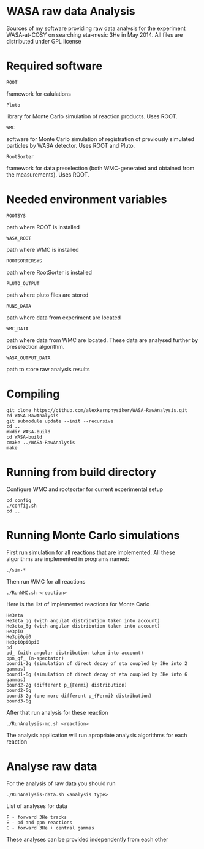 WASA raw data Analysis
======================
Sources of my software providing raw data analysis for the experiment WASA-at-COSY on searching eta-mesic 3He in May 2014.
All files are distributed under GPL license



Required software
=================
    ROOT
framework for calulations

    Pluto
library for Monte Carlo simulation of reaction products. Uses ROOT.

    WMC
software for Monte Carlo simulation of registration of previously simulated particles by WASA detector. Uses ROOT and Pluto.

    RootSorter
framework for data preselection (both WMC-generated and obtained from the measurements). Uses ROOT.


Needed environment variables
============================
    ROOTSYS
path where ROOT is installed

    WASA_ROOT
path where WMC is installed

    ROOTSORTERSYS
path where RootSorter is installed

    PLUTO_OUTPUT
path where pluto files are stored

    RUNS_DATA
path where data from experiment are located

    WMC_DATA
path where data from WMC are located. These data are analysed further by preselection algorithm.

    WASA_OUTPUT_DATA
path to store raw analysis results


Compiling
=========

    git clone https://github.com/alexkernphysiker/WASA-RawAnalysis.git
    cd WASA-RawAnalysis
    git submodule update --init --recursive
    cd ..
    mkdir WASA-build
    cd WASA-build
    cmake ../WASA-RawAnalysis
    make

Running from build directory
============================

Configure WMC and rootsorter for current experimental setup

    cd config
    ./config.sh 
    cd ..

Running Monte Carlo simulations
===============================

First run simulation for all reactions that are implemented. All these algorithms are implemented in programs named:

    ./sim-*

Then run WMC for all reactions

    ./RunWMC.sh <reaction>

Here is the list of implemented reactions for Monte Carlo

    He3eta
    He3eta_gg (with angulat distribution taken into account)
    He3eta_6g (with angular distribution taken into account)
    He3pi0
    He3pi0pi0
    He3pi0pi0pi0
    pd
    pd_ (with angular distribution taken into account)
    ppn_qf_ (n-spectator)
    bound1-2g (simulation of direct decay of eta coupled by 3He into 2 gammas)
    bound1-6g (simulation of direct decay of eta coupled by 3He into 6 gammas)
    bound2-2g (different p_{Fermi} distribution)
    bound2-6g
    bound3-2g (one more different p_{Fermi} distribution)
    bound3-6g 

After that run analysis for these reaction

    ./RunAnalysis-mc.sh <reaction>

The analysis application will run apropriate analysis algorithms for each reaction

Analyse raw data
================

For the analysis of raw data you should run

    ./RunAnalysis-data.sh <analysis type>

List of analyses for data

    F - forward 3He tracks
    E - pd and ppn reactions
    C - forward 3He + central gammas

These analyses can be provided independently from each other